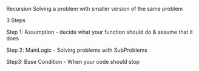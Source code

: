 Recursion
Solving a problem with smaller version of the same problem

3 Steps

Step 1: Assumption - decide what your function should do & assume that it does

Step 2: MainLogic - Solving problems with SubProblems

Step3: Base Condition - When your code should stop

